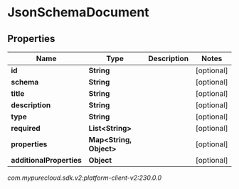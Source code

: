 # JsonSchemaDocument


## Properties

| Name | Type | Description | Notes |
| ------------ | ------------- | ------------- | ------------- |
| **id** | **String** |  |  [optional] |
| **schema** | **String** |  |  [optional] |
| **title** | **String** |  |  [optional] |
| **description** | **String** |  |  [optional] |
| **type** | **String** |  |  [optional] |
| **required** | **List&lt;String&gt;** |  |  [optional] |
| **properties** | **Map&lt;String, Object&gt;** |  |  [optional] |
| **additionalProperties** | **Object** |  |  [optional] |




_com.mypurecloud.sdk.v2:platform-client-v2:230.0.0_
